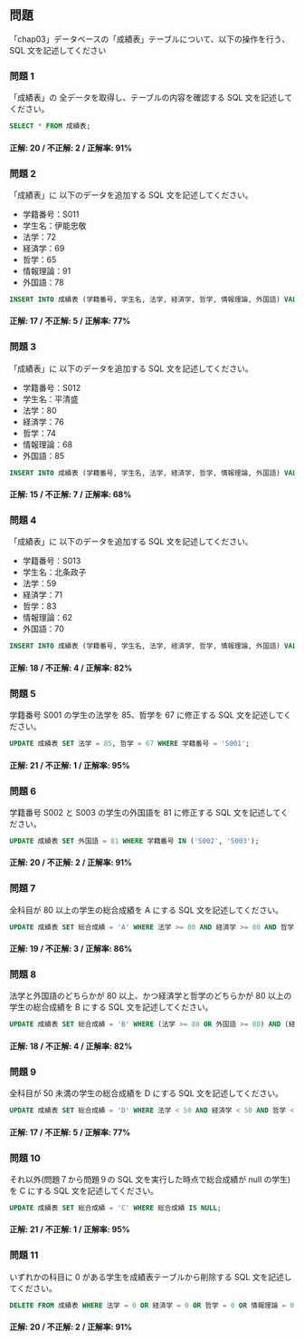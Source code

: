 ## 問題

「chap03」データベースの「成績表」テーブルについて、以下の操作を行う、SQL 文を記述してください

### 問題 1

「成績表」の 全データを取得し、テーブルの内容を確認する SQL 文を記述してください。

```sql
SELECT * FROM 成績表;
```

#### 正解: 20 / 不正解: 2 / 正解率: 91%

### 問題 2

「成績表」に 以下のデータを追加する SQL 文を記述してください。

- 学籍番号：S011
- 学生名：伊能忠敬
- 法学：72
- 経済学：69
- 哲学：65
- 情報理論：91
- 外国語：78

```sql
INSERT INTO 成績表 (学籍番号, 学生名, 法学, 経済学, 哲学, 情報理論, 外国語) VALUES ('S011', '伊能忠敬', 72, 69, 65, 91, 78);
```

#### 正解: 17 / 不正解: 5 / 正解率: 77%

### 問題 3

「成績表」に 以下のデータを追加する SQL 文を記述してください。

- 学籍番号：S012
- 学生名：平清盛
- 法学：80
- 経済学：76
- 哲学：74
- 情報理論：68
- 外国語：85

```sql
INSERT INTO 成績表 (学籍番号, 学生名, 法学, 経済学, 哲学, 情報理論, 外国語) VALUES ('S012', '平清盛', 80, 76, 74, 68, 85);
```

#### 正解: 15 / 不正解: 7 / 正解率: 68%

### 問題 4

「成績表」に 以下のデータを追加する SQL 文を記述してください。

- 学籍番号：S013
- 学生名：北条政子
- 法学：59
- 経済学：71
- 哲学：83
- 情報理論：62
- 外国語：70

```sql
INSERT INTO 成績表 (学籍番号, 学生名, 法学, 経済学, 哲学, 情報理論, 外国語) VALUES ('S013', '北条政子', 59, 71, 83, 62, 70);
```

#### 正解: 18 / 不正解: 4 / 正解率: 82%

### 問題 5

学籍番号 S001 の学生の法学を 85、哲学を 67 に修正する SQL 文を記述してください。

```sql
UPDATE 成績表 SET 法学 = 85, 哲学 = 67 WHERE 学籍番号 = 'S001';
```

#### 正解: 21 / 不正解: 1 / 正解率: 95%

### 問題 6

学籍番号 S002 と S003 の学生の外国語を 81 に修正する SQL 文を記述してください。

```sql
UPDATE 成績表 SET 外国語 = 81 WHERE 学籍番号 IN ('S002', 'S003');
```

#### 正解: 20 / 不正解: 2 / 正解率: 91%

### 問題 7

全科目が 80 以上の学生の総合成績を A にする SQL 文を記述してください。

```sql
UPDATE 成績表 SET 総合成績 = 'A' WHERE 法学 >= 80 AND 経済学 >= 80 AND 哲学 >= 80 AND 情報理論 >= 80 AND 外国語 >= 80;
```

#### 正解: 19 / 不正解: 3 / 正解率: 86%

### 問題 8

法学と外国語のどちらかが 80 以上、かつ経済学と哲学のどちらかが 80 以上の学生の総合成績を B にする SQL 文を記述してください。

```sql
UPDATE 成績表 SET 総合成績 = 'B' WHERE (法学 >= 80 OR 外国語 >= 80) AND (経済学 >= 80 OR 哲学 >= 80) AND 総合成績 IS NULL;
```

#### 正解: 18 / 不正解: 4 / 正解率: 82%

### 問題 9

全科目が 50 未満の学生の総合成績を D にする SQL 文を記述してください。

```sql
UPDATE 成績表 SET 総合成績 = 'D' WHERE 法学 < 50 AND 経済学 < 50 AND 哲学 < 50 AND 情報理論 < 50 AND 外国語 < 50;
```

#### 正解: 17 / 不正解: 5 / 正解率: 77%

### 問題 10

それ以外(問題７から問題９の SQL 文を実行した時点で総合成績が null の学生)を C にする SQL 文を記述してください。

```sql
UPDATE 成績表 SET 総合成績 = 'C' WHERE 総合成績 IS NULL;
```

#### 正解: 21 / 不正解: 1 / 正解率: 95%

### 問題 11

いずれかの科目に 0 がある学生を成績表テーブルから削除する SQL 文を記述してください。

```sql
DELETE FROM 成績表 WHERE 法学 = 0 OR 経済学 = 0 OR 哲学 = 0 OR 情報理論 = 0 OR 外国語 = 0;
```

#### 正解: 20 / 不正解: 2 / 正解率: 91%
